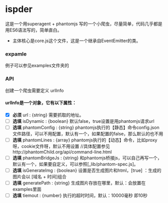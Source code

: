 # ispder
这是一个用superagent + phantomjs 写的一个小爬虫，尽量简单，代码几乎都是用ES6语法写的，简单直白。


* 主体核心是core.js这个文件，这是一个继承自EventEmitter的类。

### expamle
例子可以参见examples文件夹的

### API
创建一个爬虫需要定义 urlInfo
#### urlInfo是一个对象，它有以下属性：
- [x] **必须** url             : {string} 需要抓取的地址。
- [ ] **选填** isDynamic       : {boolean} 默认false，true设置是用phantomjs请求url
- [ ] **选填** phantomConfig   : {string}  phantomjs执行的【静态】命令config.json文件路径，可以不用配置，默认有一个，如果配置的false，那么默认的也不用
- [ ] **选填** phantomLines    : {array}  phantomjs执行的【动态】命令，比如proxy呀，cookie文件呀，默认不用设置 //具体配置参见http://phantomChild.org/api/command-line.html
- [ ] **选填** phantomBridgeJs : {string} 和phantomjs桥接js，可以自己再写一个，默认有一个，如果要自定义，可以参照[_lib/phantom-spec.js]。
- [ ] **选填** isGenerateImg   : {boolean} 设置是否生成图片和html，[true] ：生成的图片会以 [域名 + 时间]组合
- [ ] **选填** generatePath    : {string} 生成图片存放在哪里，默认：会放置在examples里面
- [ ] **选填** tiemout         : {number} 执行的超时时间，默认：10000毫秒 即10秒